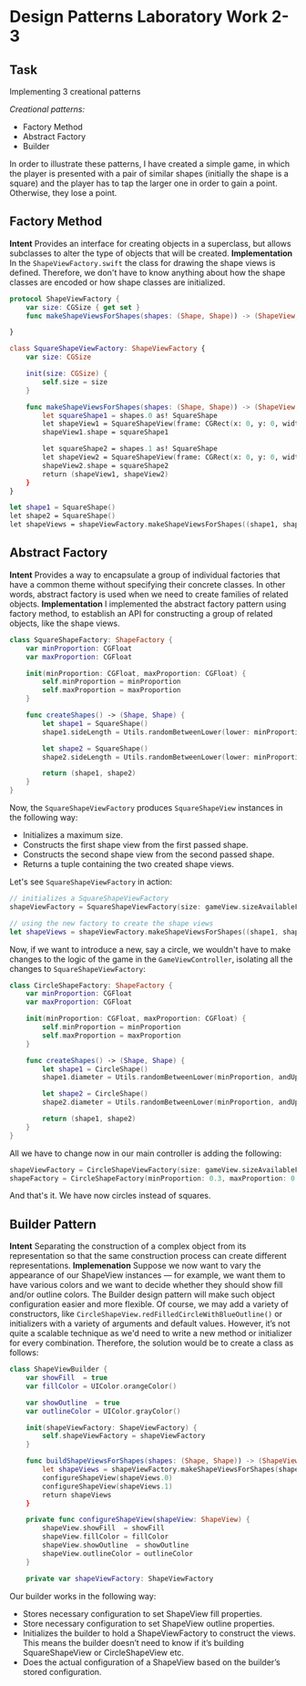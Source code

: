 # Design Patterns Laboratory Work 2-3
## Task
Implementing 3 creational patterns 

*Creational patterns:*
+ Factory Method
+ Abstract Factory
+ Builder

In order to illustrate these patterns, I have created a simple game, in which the player is presented with a pair of similar shapes (initially the shape is a square) and the player has to tap the larger one in order to gain a point. Otherwise, they lose a point.


## Factory Method 
**Intent**
Provides an interface for creating objects in a superclass, but allows subclasses to alter the type of objects that will be created.
**Implementation**
In the ```ShapeViewFactory.swift```  the class for drawing the shape views is defined. Therefore, we don't have to know anything about how the shape classes are encoded or how shape classes are initialized.

```swift
protocol ShapeViewFactory {
    var size: CGSize { get set }
    func makeShapeViewsForShapes(shapes: (Shape, Shape)) -> (ShapeView, ShapeView)

}

class SquareShapeViewFactory: ShapeViewFactory {
    var size: CGSize

    init(size: CGSize) {
        self.size = size
    }

    func makeShapeViewsForShapes(shapes: (Shape, Shape)) -> (ShapeView, ShapeView) {
        let squareShape1 = shapes.0 as! SquareShape
        let shapeView1 = SquareShapeView(frame: CGRect(x: 0, y: 0, width: squareShape1.sideLength * size.width, height: squareShape1.sideLength * size.height))
        shapeView1.shape = squareShape1

        let squareShape2 = shapes.1 as! SquareShape
        let shapeView2 = SquareShapeView(frame: CGRect(x: 0, y: 0, width: squareShape2.sideLength * size.width, height: squareShape2.sideLength * size.height))
        shapeView2.shape = squareShape2
        return (shapeView1, shapeView2)
    }
}

let shape1 = SquareShape()
let shape2 = SquareShape()
let shapeViews = shapeViewFactory.makeShapeViewsForShapes((shape1, shape2))

```

## Abstract Factory 
**Intent**
Provides a way to encapsulate a group of individual factories that have a common theme without specifying their concrete classes. In other words, abstract factory is used when we need to create families of related objects. 
**Implementation**
I implemented the abstract factory pattern using factory method, to establish an API for constructing a group of related objects, like the shape views.
```swift
class SquareShapeFactory: ShapeFactory {
    var minProportion: CGFloat
    var maxProportion: CGFloat

    init(minProportion: CGFloat, maxProportion: CGFloat) {
        self.minProportion = minProportion
        self.maxProportion = maxProportion
    }

    func createShapes() -> (Shape, Shape) {
        let shape1 = SquareShape()
        shape1.sideLength = Utils.randomBetweenLower(lower: minProportion, andUpper: maxProportion)

        let shape2 = SquareShape()
        shape2.sideLength = Utils.randomBetweenLower(lower: minProportion, andUpper: maxProportion)

        return (shape1, shape2)
    }
}
```
Now, the ```SquareShapeViewFactory``` produces ```SquareShapeView``` instances in the following way:
+ Initializes a maximum size.
+ Constructs the first shape view from the first passed shape.
+ Constructs the second shape view from the second passed shape.
+ Returns a tuple containing the two created shape views.

Let's see ```SquareShapeViewFactory``` in action:
```swift
// initializes a SquareShapeViewFactory
shapeViewFactory = SquareShapeViewFactory(size: gameView.sizeAvailableForShapes())

// using the new factory to create the shape views
let shapeViews = shapeViewFactory.makeShapeViewsForShapes((shape1, shape2))
```
Now, if we want to introduce a new, say a circle, we wouldn't have to make changes to the logic of the game in the ```GameViewController```,  isolating all the changes to ```SquareShapeViewFactory```:
```swift
class CircleShapeFactory: ShapeFactory {
    var minProportion: CGFloat
    var maxProportion: CGFloat

    init(minProportion: CGFloat, maxProportion: CGFloat) {
        self.minProportion = minProportion
        self.maxProportion = maxProportion
    }

    func createShapes() -> (Shape, Shape) {
        let shape1 = CircleShape()
        shape1.diameter = Utils.randomBetweenLower(minProportion, andUpper: maxProportion)

        let shape2 = CircleShape()
        shape2.diameter = Utils.randomBetweenLower(minProportion, andUpper: maxProportion)

        return (shape1, shape2)
    }
}
```
All we have to change now in our main controller is adding the following:
```swift
shapeViewFactory = CircleShapeViewFactory(size: gameView.sizeAvailableForShapes())
shapeFactory = CircleShapeFactory(minProportion: 0.3, maxProportion: 0.8)
```
And that's it. We have now circles instead of squares.

## Builder Pattern
**Intent**
Separating the construction of a complex object from its representation so that the same construction process can create different representations.
**Implemenation**
Suppose we now want to vary the appearance of our ShapeView instances — for example, we want them to have various colors and we want to decide whether they should show fill and/or outline colors. The Builder design pattern will make such object configuration easier and more flexible. Of course, we may add a variety of constructors, like ```CircleShapeView.redFilledCircleWithBlueOutline()``` or initializers with a variety of arguments and default values. However, it’s not quite a scalable technique as we'd need to write a new method or initializer for every combination. Therefore, the solution would be to create a class as follows:


```swift
class ShapeViewBuilder {
    var showFill  = true
    var fillColor = UIColor.orangeColor()

    var showOutline  = true
    var outlineColor = UIColor.grayColor()

    init(shapeViewFactory: ShapeViewFactory) {
        self.shapeViewFactory = shapeViewFactory
    }

    func buildShapeViewsForShapes(shapes: (Shape, Shape)) -> (ShapeView, ShapeView) {
        let shapeViews = shapeViewFactory.makeShapeViewsForShapes(shapes)
        configureShapeView(shapeViews.0)
        configureShapeView(shapeViews.1)
        return shapeViews
    }

    private func configureShapeView(shapeView: ShapeView) {
        shapeView.showFill  = showFill
        shapeView.fillColor = fillColor
        shapeView.showOutline  = showOutline
        shapeView.outlineColor = outlineColor
    }

    private var shapeViewFactory: ShapeViewFactory
```
Our builder works in the following way:
+ Stores necessary configuration to set ShapeView fill properties.
+ Store necessary configuration to set ShapeView outline properties.
+ Initializes the builder to hold a ShapeViewFactory to construct the views. This means the builder doesn’t need to know if it’s building SquareShapeView or CircleShapeView etc.
+ Does the actual configuration of a ShapeView based on the builder’s stored configuration.


